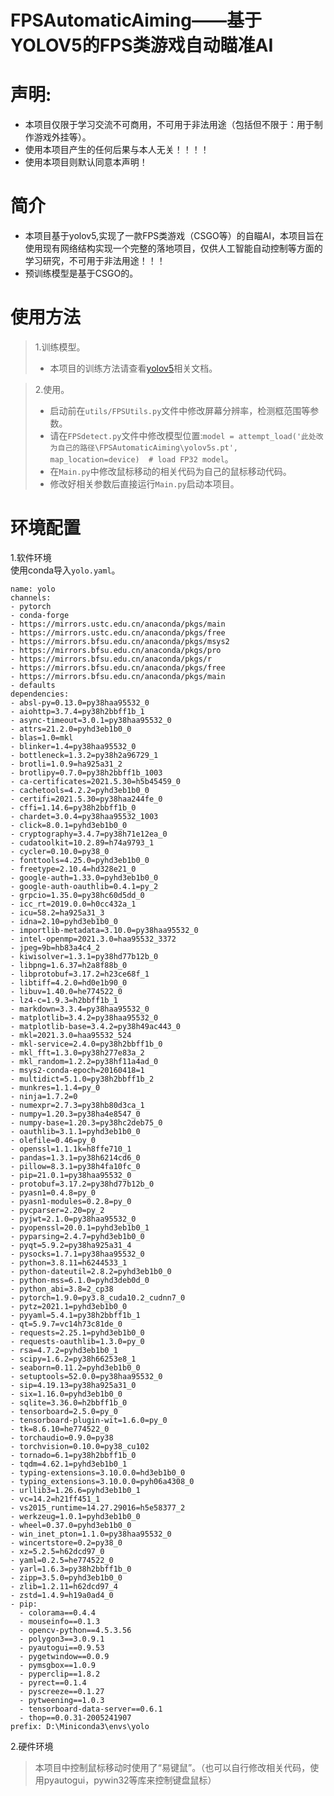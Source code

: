 
# FPSAutomaticAiming——基于YOLOV5的FPS类游戏自动瞄准AI
# 声明:
- 本项目仅限于学习交流不可商用，不可用于非法用途（包括但不限于：用于制作游戏外挂等）。
- 使用本项目产生的任何后果与本人无关！！！！
- 使用本项目则默认同意本声明！
# 简介
 -  本项目基于yolov5,实现了一款FPS类游戏（CSGO等）的自瞄AI，本项目旨在使用现有网络结构实现一个完整的落地项目，仅供人工智能自动控制等方面的学习研究，不可用于非法用途！！！
 -  预训练模型是基于CSGO的。

# 使用方法
  > 1.训练模型。  
  > - 本项目的训练方法请查看[yolov5](https://github.com/ultralytics/yolov5)相关文档。

  > 2.使用。
  > - 启动前在```utils/FPSUtils.py```文件中修改屏幕分辨率，检测框范围等参数。
  > - 请在```FPSdetect.py```文件中修改模型位置:```model = attempt_load('此处改为自己的路径\FPSAutomaticAiming\yolov5s.pt', map_location=device)  # load FP32 model```。
  > - 在```Main.py```中修改鼠标移动的相关代码为自己的鼠标移动代码。
  > - 修改好相关参数后直接运行```Main.py```启动本项目。


# 环境配置
1.软件环境  
  使用conda导入```yolo.yaml```。
  ```
  name: yolo
channels:
  - pytorch
  - conda-forge
  - https://mirrors.ustc.edu.cn/anaconda/pkgs/main
  - https://mirrors.ustc.edu.cn/anaconda/pkgs/free
  - https://mirrors.bfsu.edu.cn/anaconda/pkgs/msys2
  - https://mirrors.bfsu.edu.cn/anaconda/pkgs/pro
  - https://mirrors.bfsu.edu.cn/anaconda/pkgs/r
  - https://mirrors.bfsu.edu.cn/anaconda/pkgs/free
  - https://mirrors.bfsu.edu.cn/anaconda/pkgs/main
  - defaults
dependencies:
  - absl-py=0.13.0=py38haa95532_0
  - aiohttp=3.7.4=py38h2bbff1b_1
  - async-timeout=3.0.1=py38haa95532_0
  - attrs=21.2.0=pyhd3eb1b0_0
  - blas=1.0=mkl
  - blinker=1.4=py38haa95532_0
  - bottleneck=1.3.2=py38h2a96729_1
  - brotli=1.0.9=ha925a31_2
  - brotlipy=0.7.0=py38h2bbff1b_1003
  - ca-certificates=2021.5.30=h5b45459_0
  - cachetools=4.2.2=pyhd3eb1b0_0
  - certifi=2021.5.30=py38haa244fe_0
  - cffi=1.14.6=py38h2bbff1b_0
  - chardet=3.0.4=py38haa95532_1003
  - click=8.0.1=pyhd3eb1b0_0
  - cryptography=3.4.7=py38h71e12ea_0
  - cudatoolkit=10.2.89=h74a9793_1
  - cycler=0.10.0=py38_0
  - fonttools=4.25.0=pyhd3eb1b0_0
  - freetype=2.10.4=hd328e21_0
  - google-auth=1.33.0=pyhd3eb1b0_0
  - google-auth-oauthlib=0.4.1=py_2
  - grpcio=1.35.0=py38hc60d5dd_0
  - icc_rt=2019.0.0=h0cc432a_1
  - icu=58.2=ha925a31_3
  - idna=2.10=pyhd3eb1b0_0
  - importlib-metadata=3.10.0=py38haa95532_0
  - intel-openmp=2021.3.0=haa95532_3372
  - jpeg=9b=hb83a4c4_2
  - kiwisolver=1.3.1=py38hd77b12b_0
  - libpng=1.6.37=h2a8f88b_0
  - libprotobuf=3.17.2=h23ce68f_1
  - libtiff=4.2.0=hd0e1b90_0
  - libuv=1.40.0=he774522_0
  - lz4-c=1.9.3=h2bbff1b_1
  - markdown=3.3.4=py38haa95532_0
  - matplotlib=3.4.2=py38haa95532_0
  - matplotlib-base=3.4.2=py38h49ac443_0
  - mkl=2021.3.0=haa95532_524
  - mkl-service=2.4.0=py38h2bbff1b_0
  - mkl_fft=1.3.0=py38h277e83a_2
  - mkl_random=1.2.2=py38hf11a4ad_0
  - msys2-conda-epoch=20160418=1
  - multidict=5.1.0=py38h2bbff1b_2
  - munkres=1.1.4=py_0
  - ninja=1.7.2=0
  - numexpr=2.7.3=py38hb80d3ca_1
  - numpy=1.20.3=py38ha4e8547_0
  - numpy-base=1.20.3=py38hc2deb75_0
  - oauthlib=3.1.1=pyhd3eb1b0_0
  - olefile=0.46=py_0
  - openssl=1.1.1k=h8ffe710_1
  - pandas=1.3.1=py38h6214cd6_0
  - pillow=8.3.1=py38h4fa10fc_0
  - pip=21.0.1=py38haa95532_0
  - protobuf=3.17.2=py38hd77b12b_0
  - pyasn1=0.4.8=py_0
  - pyasn1-modules=0.2.8=py_0
  - pycparser=2.20=py_2
  - pyjwt=2.1.0=py38haa95532_0
  - pyopenssl=20.0.1=pyhd3eb1b0_1
  - pyparsing=2.4.7=pyhd3eb1b0_0
  - pyqt=5.9.2=py38ha925a31_4
  - pysocks=1.7.1=py38haa95532_0
  - python=3.8.11=h6244533_1
  - python-dateutil=2.8.2=pyhd3eb1b0_0
  - python-mss=6.1.0=pyhd3deb0d_0
  - python_abi=3.8=2_cp38
  - pytorch=1.9.0=py3.8_cuda10.2_cudnn7_0
  - pytz=2021.1=pyhd3eb1b0_0
  - pyyaml=5.4.1=py38h2bbff1b_1
  - qt=5.9.7=vc14h73c81de_0
  - requests=2.25.1=pyhd3eb1b0_0
  - requests-oauthlib=1.3.0=py_0
  - rsa=4.7.2=pyhd3eb1b0_1
  - scipy=1.6.2=py38h66253e8_1
  - seaborn=0.11.2=pyhd3eb1b0_0
  - setuptools=52.0.0=py38haa95532_0
  - sip=4.19.13=py38ha925a31_0
  - six=1.16.0=pyhd3eb1b0_0
  - sqlite=3.36.0=h2bbff1b_0
  - tensorboard=2.5.0=py_0
  - tensorboard-plugin-wit=1.6.0=py_0
  - tk=8.6.10=he774522_0
  - torchaudio=0.9.0=py38
  - torchvision=0.10.0=py38_cu102
  - tornado=6.1=py38h2bbff1b_0
  - tqdm=4.62.1=pyhd3eb1b0_1
  - typing-extensions=3.10.0.0=hd3eb1b0_0
  - typing_extensions=3.10.0.0=pyh06a4308_0
  - urllib3=1.26.6=pyhd3eb1b0_1
  - vc=14.2=h21ff451_1
  - vs2015_runtime=14.27.29016=h5e58377_2
  - werkzeug=1.0.1=pyhd3eb1b0_0
  - wheel=0.37.0=pyhd3eb1b0_0
  - win_inet_pton=1.1.0=py38haa95532_0
  - wincertstore=0.2=py38_0
  - xz=5.2.5=h62dcd97_0
  - yaml=0.2.5=he774522_0
  - yarl=1.6.3=py38h2bbff1b_0
  - zipp=3.5.0=pyhd3eb1b0_0
  - zlib=1.2.11=h62dcd97_4
  - zstd=1.4.9=h19a0ad4_0
  - pip:
    - colorama==0.4.4
    - mouseinfo==0.1.3
    - opencv-python==4.5.3.56
    - polygon3==3.0.9.1
    - pyautogui==0.9.53
    - pygetwindow==0.0.9
    - pymsgbox==1.0.9
    - pyperclip==1.8.2
    - pyrect==0.1.4
    - pyscreeze==0.1.27
    - pytweening==1.0.3
    - tensorboard-data-server==0.6.1
    - thop==0.0.31-2005241907
prefix: D:\Miniconda3\envs\yolo
  ```
2.硬件环境  
> 本项目中控制鼠标移动时使用了“易键鼠”。（也可以自行修改相关代码，使用pyautogui，pywin32等库来控制键盘鼠标）
